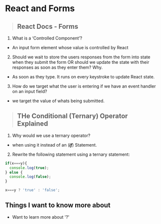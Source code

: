 # **React and Forms**

> ## React Docs - Forms

1. What is a ‘Controlled Component’?

- An input form element whose value is controlled by React

2. Should we wait to store the users responses from the form into state when they submit the form OR should we update the state with their responses as soon as they enter them? Why.

- As soon as they type.  It runs on every keystroke to update React state.

3. How do we target what the user is entering if we have an event handler on an input field?

- we target the value of whats being submitted.

> ## THe Conditional (Ternary) Operator Explained

1. Why would we use a ternary operator?

- when using it instead of an (***if***) Statement.

2. Rewrite the following statement using a ternary statement:

```javascript
if(x===y){
  console.log(true);
} else {
  console.log(false);
}
```

```javascript
x===y ? 'true' : 'false';
```

## Things I want to know more about

- Want to learn more about '?'
